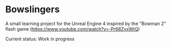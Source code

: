 # Bowslingers
A small learning project for the Unreal Engine 4 inspired by the "Bowman 2" flash game (https://www.youtube.com/watch?v=-Pr68ZyxWtQ)

Current status: Work in progress
